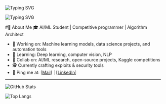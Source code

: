 <h align="left">
  <img src="https://readme-typing-svg.herokuapp.com?font=Fira+Code&size=32&duration=2000&pause=99999&color=FF0000&width=800&lines=Hey+there,+I'm+DINESH+D" alt="Typing SVG" />
</h>
<p align="left">
  <img src="https://readme-typing-svg.herokuapp.com?font=Fira+Code&size=22&duration=2000&pause=1000&color=FF0000&width=800&lines=AI-ML+Student;+Competitive+Programmer;+Algorithm+Architect;+I+❤+Python" alt="Typing SVG" />
</p>
#🤖 About Me
🎓 AI/ML Student | Competitive programmer | Algorithm Architect  

- 🔭 Working on: Machine learning models, data science projects, and automation tools  
- 🌱 Learning: Deep learning, computer vision, NLP  
- 🤝 Collab on: AI/ML research, open-source projects, Kaggle competitions
- 🕵️ Currently crafting exploits & security tools 
- 📡 Ping me at: [[Mail](dineshchitra29@gmail.com)] | [[LinkedIn](https://www.linkedin.com/in/dinesh-d-72b965320/)]  
---

![GitHub Stats](https://github-readme-stats.vercel.app/api?username=DarkAngel-29&show_icons=true&theme=radical)</br>

![Top Langs](https://github-readme-stats.vercel.app/api/top-langs/?username=DarkAngel-29&layout=compact&theme=radical)

